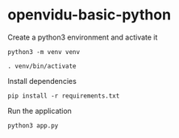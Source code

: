 # openvidu-basic-python

Create a python3 environment and activate it

```
python3 -m venv venv
```

```
. venv/bin/activate
```

Install dependencies

```
pip install -r requirements.txt
```

Run the application

```
python3 app.py
```